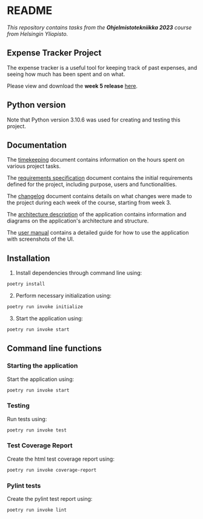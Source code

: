 # README

*This repository contains tasks from the **Ohjelmistotekniikka 2023** course from Helsingin Yliopisto.*

## Expense Tracker Project

The expense tracker is a useful tool for keeping track of past expenses, and seeing how much has been spent and on what.

Please view and download the **week 5 release** [here](https://github.com/lenbie/ot-harjoitustyo/releases/tag/viikko5).

## Python version

Note that Python version 3.10.6 was used for creating and testing this project.

## Documentation

The [timekeeping](https://github.com/lenbie/ot-harjoitustyo/blob/master/documentation/timekeeping.md) document contains information on the hours spent on various project tasks.

The [requirements specification](https://github.com/lenbie/ot-harjoitustyo/blob/master/documentation/requirements_specification.md) document contains the initial requirements defined for the project, including purpose, users and functionalities.

The [changelog](https://github.com/lenbie/ot-harjoitustyo/blob/master/documentation/changelog.md) document contains details on what changes were made to the project during each week of the course, starting from week 3.

The [architecture description](https://github.com/lenbie/ot-harjoitustyo/blob/master/documentation/architecture.md) of the application contains information and diagrams on the application's architecture and structure.

The [user manual](https://github.com/lenbie/ot-harjoitustyo/blob/master/documentation/user_manual.md) contains a detailed guide for how to use the application with screenshots of the UI.

## Installation

1. Install dependencies through command line using:

```bash
poetry install
```

2. Perform necessary initialization using:

```bash
poetry run invoke initialize
```

3. Start the application using: 

```bash
poetry run invoke start
```

## Command line functions

### Starting the application

Start the application using: 

```bash
poetry run invoke start
```

### Testing

Run tests using:

```bash
poetry run invoke test
```

### Test Coverage Report

Create the html test coverage report using:

```bash
poetry run invoke coverage-report
```

### Pylint tests

Create the pylint test report using:

```bash
poetry run invoke lint
```
